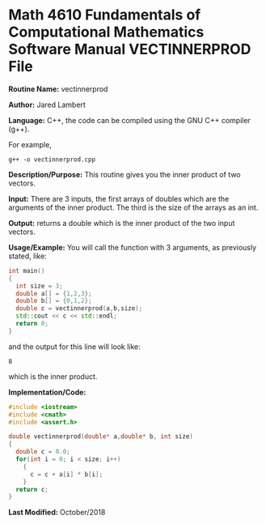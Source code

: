 # Math 4610 Fundamentals of Computational Mathematics Software Manual VECTINNERPROD File

**Routine Name:**           vectinnerprod

**Author:** Jared Lambert

**Language:** C++, the code can be compiled using the GNU C++ compiler (g++). 

For example,

    g++ -o vectinnerprod.cpp  

**Description/Purpose:** This routine gives you the inner product of two vectors.     
    


**Input:** There are 3 inputs, the first arrays of doubles which are the arguments of the inner product. The third is the size of the arrays as an int.  
    

**Output:** returns a double which is the inner product of the two input vectors.  
  

**Usage/Example:**
You will call the function with 3 arguments, as previously stated, like:
```c++
int main()
{
  int size = 3;
  double a[] = {1,2,3};
  double b[] = {0,1,2};
  double c = vectinnerprod(a,b,size);
  std::cout << c << std::endl;
  return 0;
}
```
and the output for this line will look like:    
```
8
```  

which is the inner product.  

**Implementation/Code:**  

```c++
#include <iostream>
#include <cmath>
#include <assert.h>

double vectinnerprod(double* a,double* b, int size)
{
  double c = 0.0;
  for(int i = 0; i < size; i++)
    {
      c = c + a[i] * b[i];
    }
  return c;
}
```  
  
**Last Modified:** October/2018
